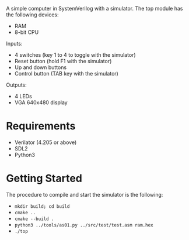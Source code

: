 A simple computer in SystemVerilog with a simulator. The top module has the following devices:
- RAM
- 8-bit CPU

Inputs:
- 4 switches (key 1 to 4 to toggle with the simulator)
- Reset button (hold F1 with the simulator)
- Up and down buttons
- Control button (TAB key with the simulator)

Outputs:
- 4 LEDs
- VGA 640x480 display

# Requirements

- Verilator (4.205 or above)
- SDL2
- Python3

# Getting Started

The procedure to compile and start the simulator is the following:

- `mkdir build; cd build`
- `cmake ..`
- `cmake --build .`
- `python3 ../tools/as01.py ../src/test/test.asm ram.hex`
- `./top`
